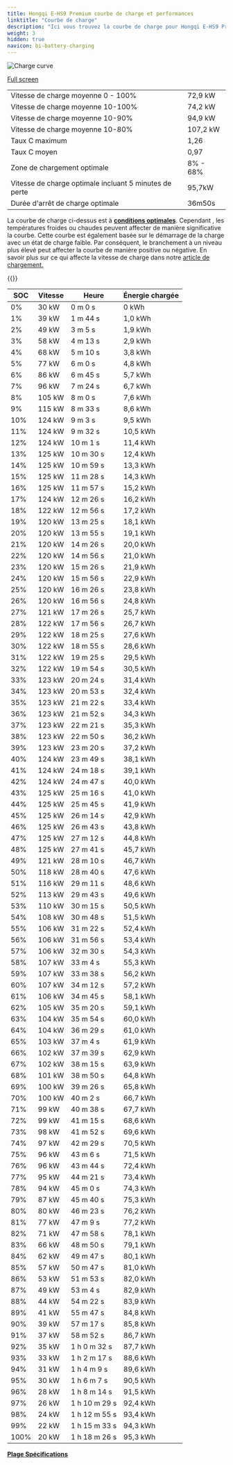 ```yaml
---
title: Hongqi E-HS9 Premium courbe de charge et performances
linktitle: "Courbe de charge"
description: "Ici vous trouvez la courbe de charge pour Hongqi E-HS9 Premium."
weight: 3
hidden: true
navicon: bi-battery-charging
---
```

<!-- markdownlint-disable MD033 -->
<img src="/images/models/hongqi/e-hs9/e-hs9_premium/chargingcurve.svg" alt="Charge curve" class="img-fluid">

[Full screen](/images/models/hongqi/e-hs9/e-hs9_premium/chargingcurve.svg)


<table class="table table-striped border">
<tbody>
<tr>
<td>Vitesse de charge moyenne 0 - 100%</td><td>72,9 kW</td>
</tr>
<tr>
<td>Vitesse de charge moyenne 10-100%</td><td>74,2 kW</td>
</tr>
<tr>
<td>Vitesse de charge moyenne 10-90%</td><td>94,9 kW</td>
</tr>
<tr>
<td>Vitesse de charge moyenne 10-80%</td><td>107,2 kW</td>
</tr>
<tr>
<td>Taux C maximum</td><td>1,26</td>
</tr>
<tr>
<td>Taux C moyen</td><td>0,97</td>
</tr>
<tr>
<td>Zone de chargement optimale</td><td>8% - 68%</td>
</tr>
<tr>
<td>Vitesse de charge optimale incluant 5 minutes de perte</td><td>95,7kW</td>
</tr>
<tr>
<td>Durée d'arrêt de charge optimale</td><td>36m50s</td>
</tr>
</tbody>
</table>


La courbe de charge ci-dessus est à **[conditions optimales](../../../../../technology/battery/chargement/#temperature)**. Cependant , les températures froides ou chaudes peuvent affecter de manière significative la courbe. Cette courbe est également basée sur le démarrage de la charge avec un état de charge faible. Par conséquent, le branchement à un niveau plus élevé peut affecter la courbe de manière positive ou négative. En savoir plus sur ce qui affecte la vitesse de charge dans notre [article de chargement.](../../../../../technology/battery/chargement/)


{{<evkxdisplayaddarticle />}}
<table class="table table-striped border">
<thead>
<tr><th>SOC</th><th>Vitesse</th><th>Heure</th><th>Énergie chargée</th></tr>
</thead>
<tbody>
<tr>
<td>0%</td><td>30 kW</td><td> 0 m 0 s </td><td>0 kWh </td>
</tr>
<tr>
<td>1%</td><td>39 kW</td><td> 1 m 44 s </td><td>1,0 kWh </td>
</tr>
<tr>
<td>2%</td><td>49 kW</td><td> 3 m 5 s </td><td>1,9 kWh </td>
</tr>
<tr>
<td>3%</td><td>58 kW</td><td> 4 m 13 s </td><td>2,9 kWh </td>
</tr>
<tr>
<td>4%</td><td>68 kW</td><td> 5 m 10 s </td><td>3,8 kWh </td>
</tr>
<tr>
<td>5%</td><td>77 kW</td><td> 6 m 0 s </td><td>4,8 kWh </td>
</tr>
<tr>
<td>6%</td><td>86 kW</td><td> 6 m 45 s </td><td>5,7 kWh </td>
</tr>
<tr>
<td>7%</td><td>96 kW</td><td> 7 m 24 s </td><td>6,7 kWh </td>
</tr>
<tr>
<td>8%</td><td>105 kW</td><td> 8 m 0 s </td><td>7,6 kWh </td>
</tr>
<tr>
<td>9%</td><td>115 kW</td><td> 8 m 33 s </td><td>8,6 kWh </td>
</tr>
<tr>
<td>10%</td><td>124 kW</td><td> 9 m 3 s </td><td>9,5 kWh </td>
</tr>
<tr>
<td>11%</td><td>124 kW</td><td> 9 m 32 s </td><td>10,5 kWh </td>
</tr>
<tr>
<td>12%</td><td>124 kW</td><td> 10 m 1 s </td><td>11,4 kWh </td>
</tr>
<tr>
<td>13%</td><td>125 kW</td><td> 10 m 30 s </td><td>12,4 kWh </td>
</tr>
<tr>
<td>14%</td><td>125 kW</td><td> 10 m 59 s </td><td>13,3 kWh </td>
</tr>
<tr>
<td>15%</td><td>125 kW</td><td> 11 m 28 s </td><td>14,3 kWh </td>
</tr>
<tr>
<td>16%</td><td>125 kW</td><td> 11 m 57 s </td><td>15,2 kWh </td>
</tr>
<tr>
<td>17%</td><td>124 kW</td><td> 12 m 26 s </td><td>16,2 kWh </td>
</tr>
<tr>
<td>18%</td><td>122 kW</td><td> 12 m 56 s </td><td>17,2 kWh </td>
</tr>
<tr>
<td>19%</td><td>120 kW</td><td> 13 m 25 s </td><td>18,1 kWh </td>
</tr>
<tr>
<td>20%</td><td>120 kW</td><td> 13 m 55 s </td><td>19,1 kWh </td>
</tr>
<tr>
<td>21%</td><td>120 kW</td><td> 14 m 26 s </td><td>20,0 kWh </td>
</tr>
<tr>
<td>22%</td><td>120 kW</td><td> 14 m 56 s </td><td>21,0 kWh </td>
</tr>
<tr>
<td>23%</td><td>120 kW</td><td> 15 m 26 s </td><td>21,9 kWh </td>
</tr>
<tr>
<td>24%</td><td>120 kW</td><td> 15 m 56 s </td><td>22,9 kWh </td>
</tr>
<tr>
<td>25%</td><td>120 kW</td><td> 16 m 26 s </td><td>23,8 kWh </td>
</tr>
<tr>
<td>26%</td><td>120 kW</td><td> 16 m 56 s </td><td>24,8 kWh </td>
</tr>
<tr>
<td>27%</td><td>121 kW</td><td> 17 m 26 s </td><td>25,7 kWh </td>
</tr>
<tr>
<td>28%</td><td>122 kW</td><td> 17 m 56 s </td><td>26,7 kWh </td>
</tr>
<tr>
<td>29%</td><td>122 kW</td><td> 18 m 25 s </td><td>27,6 kWh </td>
</tr>
<tr>
<td>30%</td><td>122 kW</td><td> 18 m 55 s </td><td>28,6 kWh </td>
</tr>
<tr>
<td>31%</td><td>122 kW</td><td> 19 m 25 s </td><td>29,5 kWh </td>
</tr>
<tr>
<td>32%</td><td>122 kW</td><td> 19 m 54 s </td><td>30,5 kWh </td>
</tr>
<tr>
<td>33%</td><td>123 kW</td><td> 20 m 24 s </td><td>31,4 kWh </td>
</tr>
<tr>
<td>34%</td><td>123 kW</td><td> 20 m 53 s </td><td>32,4 kWh </td>
</tr>
<tr>
<td>35%</td><td>123 kW</td><td> 21 m 22 s </td><td>33,4 kWh </td>
</tr>
<tr>
<td>36%</td><td>123 kW</td><td> 21 m 52 s </td><td>34,3 kWh </td>
</tr>
<tr>
<td>37%</td><td>123 kW</td><td> 22 m 21 s </td><td>35,3 kWh </td>
</tr>
<tr>
<td>38%</td><td>123 kW</td><td> 22 m 50 s </td><td>36,2 kWh </td>
</tr>
<tr>
<td>39%</td><td>123 kW</td><td> 23 m 20 s </td><td>37,2 kWh </td>
</tr>
<tr>
<td>40%</td><td>124 kW</td><td> 23 m 49 s </td><td>38,1 kWh </td>
</tr>
<tr>
<td>41%</td><td>124 kW</td><td> 24 m 18 s </td><td>39,1 kWh </td>
</tr>
<tr>
<td>42%</td><td>124 kW</td><td> 24 m 47 s </td><td>40,0 kWh </td>
</tr>
<tr>
<td>43%</td><td>125 kW</td><td> 25 m 16 s </td><td>41,0 kWh </td>
</tr>
<tr>
<td>44%</td><td>125 kW</td><td> 25 m 45 s </td><td>41,9 kWh </td>
</tr>
<tr>
<td>45%</td><td>125 kW</td><td> 26 m 14 s </td><td>42,9 kWh </td>
</tr>
<tr>
<td>46%</td><td>125 kW</td><td> 26 m 43 s </td><td>43,8 kWh </td>
</tr>
<tr>
<td>47%</td><td>125 kW</td><td> 27 m 12 s </td><td>44,8 kWh </td>
</tr>
<tr>
<td>48%</td><td>125 kW</td><td> 27 m 41 s </td><td>45,7 kWh </td>
</tr>
<tr>
<td>49%</td><td>121 kW</td><td> 28 m 10 s </td><td>46,7 kWh </td>
</tr>
<tr>
<td>50%</td><td>118 kW</td><td> 28 m 40 s </td><td>47,6 kWh </td>
</tr>
<tr>
<td>51%</td><td>116 kW</td><td> 29 m 11 s </td><td>48,6 kWh </td>
</tr>
<tr>
<td>52%</td><td>113 kW</td><td> 29 m 43 s </td><td>49,6 kWh </td>
</tr>
<tr>
<td>53%</td><td>110 kW</td><td> 30 m 15 s </td><td>50,5 kWh </td>
</tr>
<tr>
<td>54%</td><td>108 kW</td><td> 30 m 48 s </td><td>51,5 kWh </td>
</tr>
<tr>
<td>55%</td><td>106 kW</td><td> 31 m 22 s </td><td>52,4 kWh </td>
</tr>
<tr>
<td>56%</td><td>106 kW</td><td> 31 m 56 s </td><td>53,4 kWh </td>
</tr>
<tr>
<td>57%</td><td>106 kW</td><td> 32 m 30 s </td><td>54,3 kWh </td>
</tr>
<tr>
<td>58%</td><td>107 kW</td><td> 33 m 4 s </td><td>55,3 kWh </td>
</tr>
<tr>
<td>59%</td><td>107 kW</td><td> 33 m 38 s </td><td>56,2 kWh </td>
</tr>
<tr>
<td>60%</td><td>107 kW</td><td> 34 m 12 s </td><td>57,2 kWh </td>
</tr>
<tr>
<td>61%</td><td>106 kW</td><td> 34 m 45 s </td><td>58,1 kWh </td>
</tr>
<tr>
<td>62%</td><td>105 kW</td><td> 35 m 20 s </td><td>59,1 kWh </td>
</tr>
<tr>
<td>63%</td><td>104 kW</td><td> 35 m 54 s </td><td>60,0 kWh </td>
</tr>
<tr>
<td>64%</td><td>104 kW</td><td> 36 m 29 s </td><td>61,0 kWh </td>
</tr>
<tr>
<td>65%</td><td>103 kW</td><td> 37 m 4 s </td><td>61,9 kWh </td>
</tr>
<tr>
<td>66%</td><td>102 kW</td><td> 37 m 39 s </td><td>62,9 kWh </td>
</tr>
<tr>
<td>67%</td><td>102 kW</td><td> 38 m 15 s </td><td>63,9 kWh </td>
</tr>
<tr>
<td>68%</td><td>101 kW</td><td> 38 m 50 s </td><td>64,8 kWh </td>
</tr>
<tr>
<td>69%</td><td>100 kW</td><td> 39 m 26 s </td><td>65,8 kWh </td>
</tr>
<tr>
<td>70%</td><td>100 kW</td><td> 40 m 2 s </td><td>66,7 kWh </td>
</tr>
<tr>
<td>71%</td><td>99 kW</td><td> 40 m 38 s </td><td>67,7 kWh </td>
</tr>
<tr>
<td>72%</td><td>99 kW</td><td> 41 m 15 s </td><td>68,6 kWh </td>
</tr>
<tr>
<td>73%</td><td>98 kW</td><td> 41 m 52 s </td><td>69,6 kWh </td>
</tr>
<tr>
<td>74%</td><td>97 kW</td><td> 42 m 29 s </td><td>70,5 kWh </td>
</tr>
<tr>
<td>75%</td><td>96 kW</td><td> 43 m 6 s </td><td>71,5 kWh </td>
</tr>
<tr>
<td>76%</td><td>96 kW</td><td> 43 m 44 s </td><td>72,4 kWh </td>
</tr>
<tr>
<td>77%</td><td>95 kW</td><td> 44 m 21 s </td><td>73,4 kWh </td>
</tr>
<tr>
<td>78%</td><td>94 kW</td><td> 45 m 0 s </td><td>74,3 kWh </td>
</tr>
<tr>
<td>79%</td><td>87 kW</td><td> 45 m 40 s </td><td>75,3 kWh </td>
</tr>
<tr>
<td>80%</td><td>80 kW</td><td> 46 m 23 s </td><td>76,2 kWh </td>
</tr>
<tr>
<td>81%</td><td>77 kW</td><td> 47 m 9 s </td><td>77,2 kWh </td>
</tr>
<tr>
<td>82%</td><td>71 kW</td><td> 47 m 58 s </td><td>78,1 kWh </td>
</tr>
<tr>
<td>83%</td><td>66 kW</td><td> 48 m 50 s </td><td>79,1 kWh </td>
</tr>
<tr>
<td>84%</td><td>62 kW</td><td> 49 m 47 s </td><td>80,1 kWh </td>
</tr>
<tr>
<td>85%</td><td>57 kW</td><td> 50 m 47 s </td><td>81,0 kWh </td>
</tr>
<tr>
<td>86%</td><td>53 kW</td><td> 51 m 53 s </td><td>82,0 kWh </td>
</tr>
<tr>
<td>87%</td><td>49 kW</td><td> 53 m 4 s </td><td>82,9 kWh </td>
</tr>
<tr>
<td>88%</td><td>44 kW</td><td> 54 m 22 s </td><td>83,9 kWh </td>
</tr>
<tr>
<td>89%</td><td>41 kW</td><td> 55 m 47 s </td><td>84,8 kWh </td>
</tr>
<tr>
<td>90%</td><td>39 kW</td><td> 57 m 17 s </td><td>85,8 kWh </td>
</tr>
<tr>
<td>91%</td><td>37 kW</td><td> 58 m 52 s </td><td>86,7 kWh </td>
</tr>
<tr>
<td>92%</td><td>35 kW</td><td>1 h 0 m 32 s </td><td>87,7 kWh </td>
</tr>
<tr>
<td>93%</td><td>33 kW</td><td>1 h 2 m 17 s </td><td>88,6 kWh </td>
</tr>
<tr>
<td>94%</td><td>31 kW</td><td>1 h 4 m 9 s </td><td>89,6 kWh </td>
</tr>
<tr>
<td>95%</td><td>30 kW</td><td>1 h 6 m 7 s </td><td>90,5 kWh </td>
</tr>
<tr>
<td>96%</td><td>28 kW</td><td>1 h 8 m 14 s </td><td>91,5 kWh </td>
</tr>
<tr>
<td>97%</td><td>26 kW</td><td>1 h 10 m 29 s </td><td>92,4 kWh </td>
</tr>
<tr>
<td>98%</td><td>24 kW</td><td>1 h 12 m 55 s </td><td>93,4 kWh </td>
</tr>
<tr>
<td>99%</td><td>22 kW</td><td>1 h 15 m 33 s </td><td>94,3 kWh </td>
</tr>
<tr>
<td>100%</td><td>20 kW</td><td>1 h 18 m 26 s </td><td>95,3 kWh </td>
</tr>
</tbody>
</table>

<div class="mt-3 mb-3">
<a href="../rangeandconsumption/" class="text-decoration-none text-black">
<strong><i class="bi-arrow-left"></i> Plage </strong>
</a>
<a href="../specifications/" class="text-decoration-none text-black float-end">
<strong>Spécifications <i class="bi-arrow-right"></i></strong>
</a>
</div>

